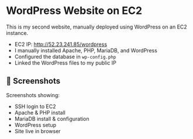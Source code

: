 # WordPress Website on EC2

This is my second website, manually deployed using WordPress on an EC2 instance.

- EC2 IP: http://52.23.241.85/wordpress
- I manually installed Apache, PHP, MariaDB, and WordPress
- Configured the database in `wp-config.php`
- Linked the WordPress files to my public IP

## 📸 Screenshots
Screenshots showing:
- SSH login to EC2
- Apache & PHP install
- MariaDB install & configuration
- WordPress setup
- Site live in browser
